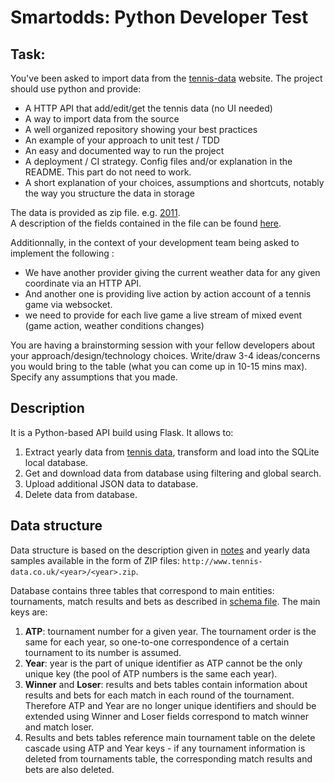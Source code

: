 # Smartodds: Python Developer Test

## Task:
You've been asked to import data from the [tennis-data](http://tennis-data.co.uk) website. The project should use python and provide:
* A HTTP API that add/edit/get the tennis data (no UI needed)
* A way to import data from the source
* A well organized repository showing your best practices
* An example of your approach to unit test / TDD
* An easy and documented way to run the project
* A deployment / CI strategy. Config files and/or explanation in the README. This part do not need to work.
* A short explanation of your choices, assumptions and shortcuts, notably the way you structure the data in storage

The data is provided as zip file. e.g. [2011](http://tennis-data.co.uk/2011/2011.zip).  
A description of the fields contained in the file can be found [here](http://www.tennis-data.co.uk/notes.txt).


Additionnally, in the context of your development team being asked to implement the following :
* We have another provider giving the current weather data for any given coordinate via an HTTP API.
* And another one is providing live action by action account of a tennis game via websocket.
* we need to provide for each live game a live stream of mixed event (game action, weather conditions changes)

You are having a brainstorming session with your fellow developers about your approach/design/technology choices. Write/draw 3-4 ideas/concerns you would bring to the table (what you can come up in 10-15 mins max). Specify any assumptions that you made. 

## Description

It is a Python-based API build using Flask. It allows to:
1. Extract yearly data from [tennis data](http://tennis-data.co.uk/), transform and load into the SQLite local database. 
2. Get and download data from database using filtering and global search.
3. Upload additional JSON data to database.
4. Delete data from database.

## Data structure 

Data structure is based on the description given in [notes](http://www.tennis-data.co.uk/notes.txt) and yearly data samples available in the form of ZIP files: `http://www.tennis-data.co.uk/<year>/<year>.zip`.

Database contains three tables that correspond to main entities: tournaments, match results and bets as described in [schema file](data/db/db_table_schemas.json).
The main keys are:
1. **ATP**: tournament number for a given year. The tournament order is the same for each year, so one-to-one correspondence of a certain tournament to its number is assumed.
2. **Year**: year is the part of unique identifier as ATP cannot be the only unique key (the pool of ATP numbers is the same each year). 
3. **Winner** and **Loser**: results and bets tables contain information about results and bets for each match in each round of the tournament. Therefore ATP and Year are no longer unique identifiers and should be extended using Winner and Loser fields correspond to match winner and match loser.
4. Results and bets tables reference main tournament table on the delete cascade using ATP and Year keys - if any tournament information is deleted from tournaments table, the corresponding match results and bets are also deleted.



